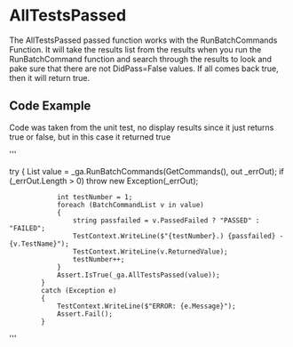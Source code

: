 # AllTestsPassed

The AllTestsPassed passed function works with the RunBatchCommands Function. It will take the results list from the results when you run the RunBatchCommand function and search through the results 
to look and pake sure that there are not DidPass=False values.  If all comes back true, then it will return true.

## Code Example

Code was taken from the unit test, no display results since it just returns true or false, but in this case it returned true

'''

 try
            {
                List<BatchCommandList> value = _ga.RunBatchCommands(GetCommands(), out _errOut);
                if (_errOut.Length > 0) throw new Exception(_errOut);

                int testNumber = 1;
                foreach (BatchCommandList v in value)
                {
                    string passfailed = v.PassedFailed ? "PASSED" : "FAILED";
                    TestContext.WriteLine($"{testNumber}.) {passfailed} - {v.TestName}");
                    TestContext.WriteLine(v.ReturnedValue);
                    testNumber++;
                }
                Assert.IsTrue(_ga.AllTestsPassed(value));
            }
            catch (Exception e)
            {
                TestContext.WriteLine($"ERROR: {e.Message}");
                Assert.Fail();
            }

'''